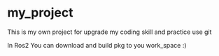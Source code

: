 # my_project
This is my own project for upgrade my coding skill and practice use git 

In Ros2 You can download and build pkg to you work_space :)
